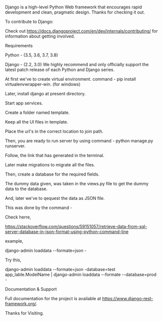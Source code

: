 Django is a high-level Python Web framework that encourages rapid development and clean, pragmatic design. Thanks for checking it out.

To contribute to Django:

Check out https://docs.djangoproject.com/en/dev/internals/contributing/ for information about getting involved.


Requirements

Python -
(3.5, 3.6, 3.7, 3.8)


Django -
(2.2, 3.0)
We highly recommend and only officially support the latest patch release of each Python and Django series.


At first we've to create virtual environment. command - pip install virtualenvwrapper-win. (for windows)

Later, install django at present directory.

Start app services.

Create a folder named template.

Keep all the UI files in template.

Place the url's in the correct location to join path.

Then, you are ready to run server by using command - python manage.py runserver.

Follow, the link that has generated in the terminal.

Later make migrations to migrate all the files.

Then, create a database for the required fields.

The dummy data given, was taken in the views.py file to get the dummy data to the database.

And, later we've to qequest the data as JSON file.

This was done by the command - 

Check herre,

https://stackoverflow.com/questions/59151057/retrieve-data-from-sql-server-database-in-json-format-using-python-command-line

example,

django-admin loaddata --formate=json -


Try this,

django-admin loaddata --formate=json -database=test app_lable.ModelName | django-admin loaddata --formate --database=prod -


Documentation & Support

Full documentation for the project is available at https://www.django-rest-framework.org/.

Thanks for Visiting.
